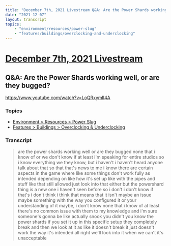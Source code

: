 ```yaml
---
title: "December 7th, 2021 Livestream Q&A: Are the Power Shards working well, or are they bugged?"
date: "2021-12-07"
layout: transcript
topics:
    - "environment/resources/power-slug"
    - "features/buildings/overclocking-and-underclocking"
---
```

# [December 7th, 2021 Livestream](../2021-12-07.md)
## Q&A: Are the Power Shards working well, or are they bugged?
https://www.youtube.com/watch?v=LoQRxymlI4A

### Topics
* [Environment > Resources > Power Slug](../topics/environment/resources/power-slug.md)
* [Features > Buildings > Overclocking & Underclocking](../topics/features/buildings/overclocking-and-underclocking.md)

### Transcript

> are the power shards working well or are they bugged none that i know of or we don't know if at least i'm speaking for entire studios so i know everything we they know, but i haven't i haven't heard anyone talk about that so that that's news to me i know there are certain aspects in the game where like some things don't work fully as intended depending on like how it's set up like with the pipes and stuff like that still allowed just look into that either but the powershard thing is a new one i haven't seen before so i don't i don't know if that's i don't think i think that means that it isn't maybe an issue maybe something with the way you configured it or your understanding of it maybe, i don't know none that i know of at least there's no common issue with them to my knowledge and i'm sure someone's gonna be like actually snook you didn't you know the power shards if you set it up in this specific setup they completely break and then we look at it as like it doesn't break it just doesn't work the way it's intended all right we'll look into it when we can't it's unacceptable
